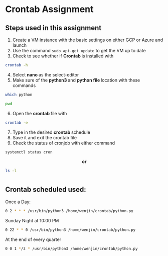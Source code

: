 # Crontab Assignment 

## Steps used in this assignment 
1. Create a VM instance with the basic settings on either GCP or Azure and launch 
2. Use the command ``` sudo apt-get update ``` to get the VM up to date
3. Check to see whether if <b> Crontab </b> is installed with
```sh 
crontab -h 
``` 
4. Select <b> nano </b> as the select-editor 
5. Make sure of the <b> python3 </b> and <b> python file </b> location with these commands
```sh 
which python 
```
```sh 
pwd
``` 
6. Open the <b> crontab </b> file with 
```sh 
crontab -e 
``` 
7. Type in the desired <b> crontab </b> schedule
8. Save it and exit the crontab file 
9. Check the status of cronjob with either command 
```sh 
systemctl status cron
```
<center> <b> or </center> </b>

```sh 
ls -l
```
#

## Crontab scheduled used: 

Once a Day: 
```sh 
0 2 * * * /usr/bin/python3 /home/wenjin/crontab/python.py
```
Sunday Night at 10:00 PM
```sh 
0 22 * * 0 /usr/bin/python3 /home/wenjin/crontab/python.py
```
At the end of every quarter 
```sh
0 0 1 */3 * /usr/bin/python3 /home/wenjin/crontab/python.py
```